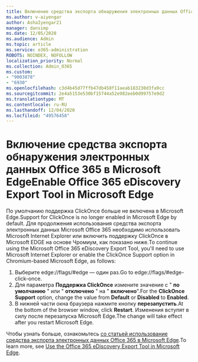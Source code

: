 ```yaml
---
title: Включение средства экспорта обнаружения электронных данных Office 365 в Microsoft Edge
ms.author: v-aiyengar
author: AshaIyengar21
manager: dansimp
ms.date: 12/05/2020
ms.audience: Admin
ms.topic: article
ms.service: o365-administration
ROBOTS: NOINDEX, NOFOLLOW
localization_priority: Normal
ms.collection: Admin_O365
ms.custom:
- "9003878"
- "6930"
ms.openlocfilehash: c3d4b45d77ffb47db458f11aeab183230d3fa9cc
ms.sourcegitcommit: 2e4a5153e530bf15744a52e982eeb0d99757e9d2
ms.translationtype: MT
ms.contentlocale: ru-RU
ms.lasthandoff: 12/04/2020
ms.locfileid: "49576458"
---
```

# <a name="enable-office-365-ediscovery-export-tool-in-microsoft-edge"></a><span data-ttu-id="f4d47-102">Включение средства экспорта обнаружения электронных данных Office 365 в Microsoft Edge</span><span class="sxs-lookup"><span data-stu-id="f4d47-102">Enable Office 365 eDiscovery Export Tool in Microsoft Edge</span></span>

<span data-ttu-id="f4d47-103">По умолчанию поддержка ClickOnce больше не включена в Microsoft Edge.</span><span class="sxs-lookup"><span data-stu-id="f4d47-103">Support for ClickOnce is no longer enabled in Microsoft Edge by default.</span></span> <span data-ttu-id="f4d47-104">Для продолжения использования средства экспорта электронных данных Microsoft Office 365 необходимо использовать Microsoft Internet Explorer или включить поддержку ClickOnce в Microsoft EDGE на основе Чромиум, как показано ниже.</span><span class="sxs-lookup"><span data-stu-id="f4d47-104">To continue using the Microsoft Office 365 eDiscovery Export Tool, you'll need to use Microsoft Internet Explorer or enable the ClickOnce Support option in Chromium-based Microsoft Edge, as follows:</span></span>

1. <span data-ttu-id="f4d47-105">Выберите edge://flags/#edge — один раз.</span><span class="sxs-lookup"><span data-stu-id="f4d47-105">Go to edge://flags/#edge-click-once.</span></span>
1. <span data-ttu-id="f4d47-106">Для параметра **Поддержка ClickOnce** измените значение с " **по умолчанию** " или " **отключено** " на " **включено**".</span><span class="sxs-lookup"><span data-stu-id="f4d47-106">For the **ClickOnce Support** option, change the value from **Default** or **Disabled** to **Enabled**.</span></span>
1. <span data-ttu-id="f4d47-107">В нижней части окна браузера нажмите кнопку **перезапустить**.</span><span class="sxs-lookup"><span data-stu-id="f4d47-107">At the bottom of the browser window, click **Restart**.</span></span> <span data-ttu-id="f4d47-108">Изменения вступят в силу после перезапуска Microsoft Edge.</span><span class="sxs-lookup"><span data-stu-id="f4d47-108">The change will take effect after you restart Microsoft Edge.</span></span>

<span data-ttu-id="f4d47-109">Чтобы узнать больше, ознакомьтесь [со статьей использование средства экспорта электронных данных Office 365 в Microsoft Edge](https://go.microsoft.com/fwlink/?linkid=2111611).</span><span class="sxs-lookup"><span data-stu-id="f4d47-109">To learn more, see [Use the Office 365 eDiscovery Export Tool in Microsoft Edge](https://go.microsoft.com/fwlink/?linkid=2111611).</span></span>
